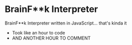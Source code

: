 # BrainF**k Interpreter

BrainF**k Interpreter written in JavaScript... that's kinda it

 * Took like an hour to code
 * AND ANOTHER HOUR TO COMMENT